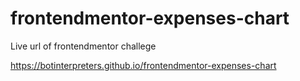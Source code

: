 # frontendmentor-expenses-chart

Live url of frontendmentor challege

https://botinterpreters.github.io/frontendmentor-expenses-chart
